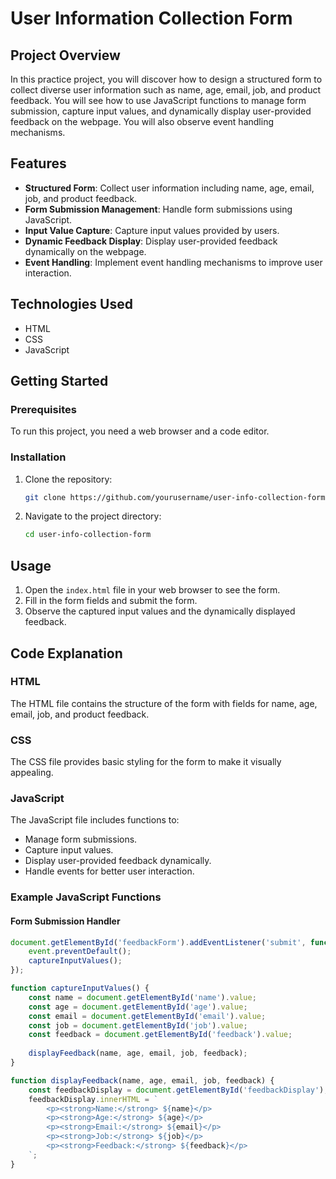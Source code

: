 # User Information Collection Form

## Project Overview

In this practice project, you will discover how to design a structured form to collect diverse user information such as name, age, email, job, and product feedback. You will see how to use JavaScript functions to manage form submission, capture input values, and dynamically display user-provided feedback on the webpage. You will also observe event handling mechanisms.

## Features

- **Structured Form**: Collect user information including name, age, email, job, and product feedback.
- **Form Submission Management**: Handle form submissions using JavaScript.
- **Input Value Capture**: Capture input values provided by users.
- **Dynamic Feedback Display**: Display user-provided feedback dynamically on the webpage.
- **Event Handling**: Implement event handling mechanisms to improve user interaction.

## Technologies Used

- HTML
- CSS
- JavaScript

## Getting Started

### Prerequisites

To run this project, you need a web browser and a code editor.

### Installation

1. Clone the repository:

    ```sh
    git clone https://github.com/yourusername/user-info-collection-form.git
    ```

2. Navigate to the project directory:

    ```sh
    cd user-info-collection-form
    ```

## Usage

1. Open the `index.html` file in your web browser to see the form.
2. Fill in the form fields and submit the form.
3. Observe the captured input values and the dynamically displayed feedback.

## Code Explanation

### HTML

The HTML file contains the structure of the form with fields for name, age, email, job, and product feedback.

### CSS

The CSS file provides basic styling for the form to make it visually appealing.

### JavaScript

The JavaScript file includes functions to:

- Manage form submissions.
- Capture input values.
- Display user-provided feedback dynamically.
- Handle events for better user interaction.

### Example JavaScript Functions

#### Form Submission Handler

```javascript
document.getElementById('feedbackForm').addEventListener('submit', function(event) {
    event.preventDefault();
    captureInputValues();
});

function captureInputValues() {
    const name = document.getElementById('name').value;
    const age = document.getElementById('age').value;
    const email = document.getElementById('email').value;
    const job = document.getElementById('job').value;
    const feedback = document.getElementById('feedback').value;
    
    displayFeedback(name, age, email, job, feedback);
}

function displayFeedback(name, age, email, job, feedback) {
    const feedbackDisplay = document.getElementById('feedbackDisplay');
    feedbackDisplay.innerHTML = `
        <p><strong>Name:</strong> ${name}</p>
        <p><strong>Age:</strong> ${age}</p>
        <p><strong>Email:</strong> ${email}</p>
        <p><strong>Job:</strong> ${job}</p>
        <p><strong>Feedback:</strong> ${feedback}</p>
    `;
}
